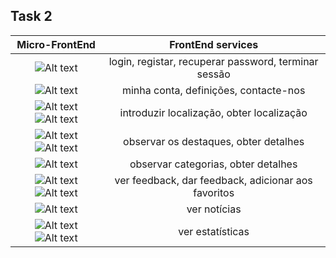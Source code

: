 ## Task 2


|                                Micro-FrontEnd                                |           FrontEnd services            |          
|:---------------------------------------------------------------------------:|:---------------------------------------------------------------------------:|
| ![Alt text](/imagensFE/Imagem1.png?raw=true "Imagem1") | login, registar, recuperar password, terminar sessão |
| ![Alt text](/imagensFE/Imagem2.png?raw=true "Imagem2") | minha conta, definições, contacte-nos |
| ![Alt text](/imagensFE/Imagem3.1.png?raw=true "Imagem3.1") ![Alt text](/imagensFE/Imagem4.png?raw=true "Imagem4") | introduzir localização, obter localização |
| ![Alt text](/imagensFE/Imagem3.2.png?raw=true "Imagem3.2") ![Alt text](/imagensFE/Imagem5.png?raw=true "Imagem5") | observar os destaques, obter detalhes |
| ![Alt text](/imagensFE/Imagem6.png?raw=true "Imagem6") |observar categorias, obter detalhes |
| ![Alt text](/imagensFE/Imagem7.png?raw=true "Imagem7") ![Alt text](/imagensFE/Imagem8.png?raw=true "Imagem8") | ver feedback, dar feedback, adicionar aos favoritos|
| ![Alt text](/imagensFE/Imagem9.png?raw=true "Imagem9") | ver notícias |
| ![Alt text](/imagensFE/Imagem10.png?raw=true "Imagem10") ![Alt text](/imagensFE/Imagem11.png?raw=true "Imagem11")  | ver estatísticas |

